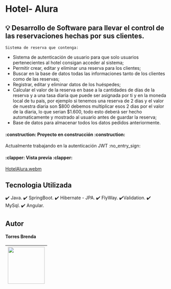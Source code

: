 # Hotel- Alura

## :bulb: Desarrollo de Software para llevar el control de las reservaciones hechas por sus clientes. 

`Sistema de reserva que contenga:`

- Sistema de autenticación de usuario para que solo usuarios pertenecientes al hotel consigan acceder al sistema;
- Permitir crear, editar y eliminar una reserva para los clientes;
- Buscar en la base de datos todas las informaciones tanto de los clientes como de las reservas;
- Registrar, editar y eliminar datos de los huéspedes;
- Calcular el valor de la reserva en base a la cantidades de días de la reserva y a una tasa diaria que puede ser asignada por ti y 
en la moneda local de tu país, por ejemplo si tenemos una reserva de 2 dias y el valor de nuestra diaria son $800 debemos multiplicar 
esos 2 dias por el valor de la diaria, lo que serian $1.600, todo esto deberá ser hecho automaticamente y mostrado al usuario antes de 
guardar la reserva;
- Base de datos para almacenar todos los datos pedidos anteriormente. 

<h4>
:construction: Proyecto en construcción :construction:
</h4>
Actualmente trabajando en la autenticación JWT :no_entry_sign:

<h4>
:clapper: Vista previa :clapper:</h4>


[HotelAlura.webm](https://github.com/Soledad1988/Hotel-BackEnd/assets/99606808/239a71c5-df88-46d3-b7b6-c50fae662e84)

## Tecnologia Utilizada
:heavy_check_mark: Java.
:heavy_check_mark: SpringBoot.
:heavy_check_mark: Hibernate - JPA.
:heavy_check_mark: FlyWay.
:heavy_check_mark:Validation.
:heavy_check_mark: MySql.
:heavy_check_mark: Angular.

## Autor
<h4>Torres Brenda</h4>

|<img src="https://user-images.githubusercontent.com/99606808/226099248-ec32b348-0485-45e8-802f-39cec7e632b9.jpg" width=115>|
| :---: |
